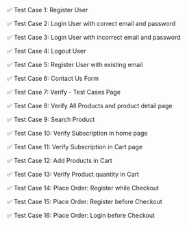 ✅ Test Case 1: Register User

✅ Test Case 2: Login User with correct email and password

✅ Test Case 3: Login User with incorrect email and password

✅ Test Case 4: Logout User

✅ Test Case 5: Register User with existing email

✅ Test Case 6: Contact Us Form

✅ Test Case 7: Verify - Test Cases Page

✅ Test Case 8: Verify All Products and product detail page

✅ Test Case 9: Search Product

✅ Test Case 10: Verify Subscription in home page

✅ Test Case 11: Verify Subscription in Cart page

✅ Test Case 12: Add Products in Cart

✅ Test Case 13: Verify Product quantity in Cart

✅ Test Case 14: Place Order: Register while Checkout

✅ Test Case 15: Place Order: Register before Checkout

✅ Test Case 16: Place Order: Login before Checkout

